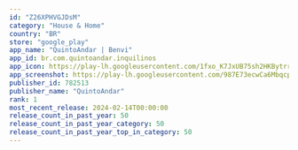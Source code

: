 ```yaml
---
id: "Z26XPHVGJDsM"
category: "House & Home"
country: "BR"
store: "google_play"
app_name: "QuintoAndar | Benvi"
app_id: br.com.quintoandar.inquilinos
app_icon: https://play-lh.googleusercontent.com/1fxo_K7JxUB75sh2HKBytrrqbdAXEFwlHCSlwKKRR2l_0I5zIJhchUoK2UhHDWJ53Q
app_screenshot: https://play-lh.googleusercontent.com/987E73ecwCa6MbqcpVCAccCT1u1MqzGmVM60orqhMhp0hRm5vsixDvKn6RPUiTZtrA
publisher_id: 782513
publisher_name: "QuintoAndar"
rank: 1
most_recent_release: 2024-02-14T00:00:00
release_count_in_past_year: 50
release_count_in_past_year_category: 50
release_count_in_past_year_top_in_category: 50
---
```

